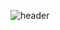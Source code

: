 
![header](https://raw.githubusercontent.com/Mercen-Lee/Hosting/main/Nametag.svg?token=GHSAT0AAAAAABSE5RJVYPAMBXZCARJJCS7EYS7ZDIA)
